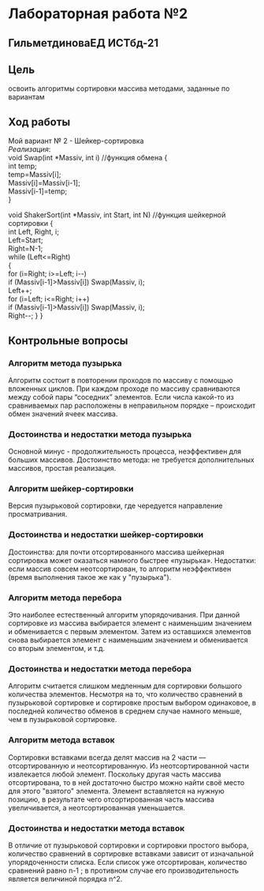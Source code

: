 # Лабораторная работа №2

## ГильметдиноваЕД ИСТбд-21

## Цель

освоить алгоритмы сортировки массива методами, заданные по вариантам

## Ход работы

Мой вариант № 2 - Шейкер-сортировка  
_Реализация_:  
void Swap(int *Massiv, int i) //функция обмена
{  
     int temp;  
temp=Massiv[i];  
Massiv[i]=Massiv[i-1];  
Massiv[i-1]=temp;  
}

void ShakerSort(int *Massiv, int Start, int N) //функция шейкерной сортировки
{  
int Left, Right, i;  
Left=Start;  
Right=N-1;  
while (Left<=Right)  
{  
for (i=Right; i>=Left; i--)  
if (Massiv[i-1]>Massiv[i]) Swap(Massiv, i);  
Left++;  
for (i=Left; i<=Right; i++)  
if (Massiv[i-1]>Massiv[i]) Swap(Massiv, i);  
Right--;
}
}

## Контрольные вопросы

### Алгоритм метода пузырька

Алгоритм состоит в повторении проходов по массиву с помощью вложенных циклов. При каждом проходе по массиву сравниваются между собой пары “соседних” элементов. Если числа какой-то из сравниваемых пар расположены в неправильном порядке – происходит обмен значений ячеек массива.

### Достоинства и недостатки метода пузырька

Основной минус - продолжительность процесса, неэффективен для больших массивов. 
Достоинство метода: не требуется дополнительных массивов, простая реализация.

### Алгоритм шейкер-сортировки

Версия пузырьковой сортировки, где чередуется направление просматривания.

### Достоинства и недостатки шейкер-сортировки

Достоинства: для почти отсортированного массива шейкерная сортировка может оказаться намного быстрее «пузырька».
Недостатки: если массив совсем неотсортирован, то алгоритм неэффективен (время выполнения такое же как у "пузырька").

### Алгоритм метода перебора

Это наиболее естественный алгоритм упорядочивания. При данной сортировке из массива выбирается элемент с наименьшим значением и обменивается с первым элементом. Затем из оставшихся элементов снова выбирается элемент с наименьшим значением и обменивается со вторым элементом, и т.д.

### Достоинства и недостатки метода перебора

Алгоритм считается слишком медленным для сортировки большого количества элементов. Несмотря на то, что количество сравнений в пузырьковой сортировке и сортировке простым выбором одинаковое, в последней количество обменов в среднем случае намного меньше, чем в пузырьковой сортировке.

### Алгоритм метода вставок

Cортировки вставками всегда делят массив на 2 части — отсортированную и неотсортированную. Из неотсортированной части извлекается любой элемент. Поскольку другая часть массива отсортирована, то в ней достаточно быстро можно найти своё место для этого "взятого" элемента. Элемент вставляется на нужную позицию, в результате чего отсортированная часть массива увеличивается, а неотсортированная уменьшается.

### Достоинства и недостатки метода вставок

В отличие от пузырьковой сортировки и сортировки простого выбора, количество сравнений в сортировке вставками зависит от изначальной упорядоченности списка. Если список уже отсортирован, количество сравнений равно n-1 ; в противном случае его производительность является величиной порядка n^2.
